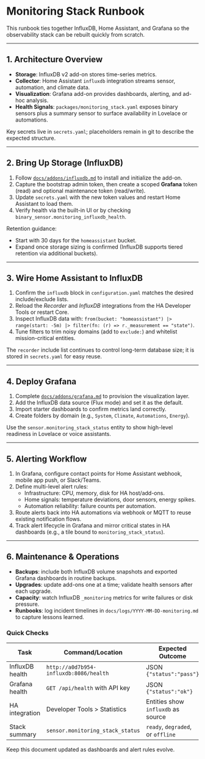# Monitoring Stack Runbook

This runbook ties together InfluxDB, Home Assistant, and Grafana so the observability stack can be rebuilt quickly from scratch.

---

## 1. Architecture Overview
- **Storage**: InfluxDB v2 add-on stores time-series metrics.
- **Collector**: Home Assistant `influxdb` integration streams sensor, automation, and climate data.
- **Visualization**: Grafana add-on provides dashboards, alerting, and ad-hoc analysis.
- **Health Signals**: `packages/monitoring_stack.yaml` exposes binary sensors plus a summary sensor to surface availability in Lovelace or automations.

Key secrets live in `secrets.yaml`; placeholders remain in git to describe the expected structure.

---

## 2. Bring Up Storage (InfluxDB)
1. Follow [`docs/addons/influxdb.md`](./addons/influxdb.md) to install and initialize the add-on.
2. Capture the bootstrap admin token, then create a scoped **Grafana** token (read) and optional maintenance token (read/write).
3. Update `secrets.yaml` with the new token values and restart Home Assistant to load them.
4. Verify health via the built-in UI or by checking `binary_sensor.monitoring_influxdb_health`.

Retention guidance:
- Start with 30 days for the `homeassistant` bucket.
- Expand once storage sizing is confirmed (InfluxDB supports tiered retention via additional buckets).

---

## 3. Wire Home Assistant to InfluxDB
1. Confirm the `influxdb` block in `configuration.yaml` matches the desired include/exclude lists.
2. Reload the *Recorder* and *InfluxDB* integrations from the HA Developer Tools or restart Core.
3. Inspect InfluxDB data with: `from(bucket: "homeassistant") |> range(start: -5m) |> filter(fn: (r) => r._measurement == "state")`.
4. Tune filters to trim noisy domains (add to `exclude:`) and whitelist mission-critical entities.

The `recorder` include list continues to control long-term database size; it is stored in `secrets.yaml` for easy reuse.

---

## 4. Deploy Grafana
1. Complete [`docs/addons/grafana.md`](./addons/grafana.md) to provision the visualization layer.
2. Add the InfluxDB data source (Flux mode) and set it as the default.
3. Import starter dashboards to confirm metrics land correctly.
4. Create folders by domain (e.g., `System`, `Climate`, `Automations`, `Energy`).

Use the `sensor.monitoring_stack_status` entity to show high-level readiness in Lovelace or voice assistants.

---

## 5. Alerting Workflow
1. In Grafana, configure contact points for Home Assistant webhook, mobile app push, or Slack/Teams.
2. Define multi-level alert rules:
   - Infrastructure: CPU, memory, disk for HA host/add-ons.
   - Home signals: temperature deviations, door sensors, energy spikes.
   - Automation reliability: failure counts per automation.
3. Route alerts back into HA automations via webhook or MQTT to reuse existing notification flows.
4. Track alert lifecycle in Grafana and mirror critical states in HA dashboards (e.g., a tile bound to `monitoring_stack_status`).

---

## 6. Maintenance & Operations
- **Backups**: include both InfluxDB volume snapshots and exported Grafana dashboards in routine backups.
- **Upgrades**: update add-ons one at a time; validate health sensors after each upgrade.
- **Capacity**: watch InfluxDB `_monitoring` metrics for write failures or disk pressure.
- **Runbooks**: log incident timelines in `docs/logs/YYYY-MM-DD-monitoring.md` to capture lessons learned.

### Quick Checks
| Task | Command/Location | Expected Outcome |
| --- | --- | --- |
| InfluxDB health | `http://a0d7b954-influxdb:8086/health` | JSON `{"status":"pass"}` |
| Grafana health | `GET /api/health` with API key | JSON `{"status":"ok"}` |
| HA integration | Developer Tools > Statistics | Entities show `influxdb` as source |
| Stack summary | `sensor.monitoring_stack_status` | `ready`, `degraded`, or `offline` |

Keep this document updated as dashboards and alert rules evolve.
